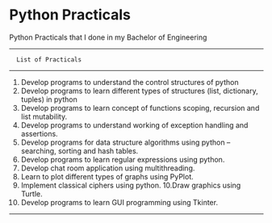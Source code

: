 # Python Practicals
Python Practicals that I done in my Bachelor of Engineering

*****************************************************************************************************************************************
      List of Practicals
*****************************************************************************************************************************************
1. Develop programs to understand the control structures of python
2. Develop programs to learn different types of structures (list, dictionary, tuples) in python
3. Develop programs to learn concept of functions scoping, recursion and list mutability.
4. Develop programs to understand working of exception handling and assertions.
5. Develop programs for data structure algorithms using python – searching, sorting and hash tables.
6. Develop programs to learn regular expressions using python.
7. Develop chat room application using multithreading.
8. Learn to plot different types of graphs using PyPlot.
9. Implement classical ciphers using python.
10.Draw graphics using Turtle.
11. Develop programs to learn GUI programming using Tkinter. 
*****************************************************************************************************************************************